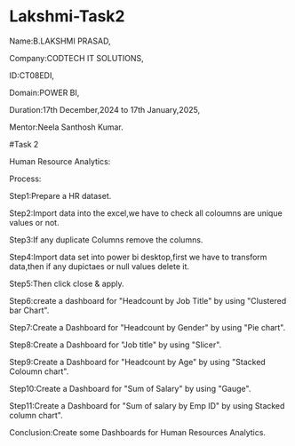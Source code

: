 # Lakshmi-Task2

Name:B.LAKSHMI PRASAD,

Company:CODTECH IT SOLUTIONS,

ID:CT08EDI,

Domain:POWER BI,

Duration:17th December,2024 to 17th January,2025,

Mentor:Neela Santhosh Kumar.

#Task 2

Human Resource Analytics:

Process:

Step1:Prepare a HR dataset.

Step2:Import data into the excel,we have to check all coloumns are unique values or not.

Step3:If any duplicate Columns remove the columns.

Step4:Import data set into power bi desktop,first we have to transform data,then if any dupictaes or null values delete it.

Step5:Then click close & apply.

Step6:create a dashboard for "Headcount by Job Title" by using "Clustered bar Chart".

Step7:Create a Dashboard for "Headcount by Gender" by using "Pie chart".

Step8:Create a Dashboard for "Job title" by using "Slicer".

Step9:Create a Dashboard for "Headcount by Age" by using "Stacked Coloumn chart".

Step10:Create a Dashboard for "Sum of Salary" by using "Gauge".

Step11:Create a Dashboard for "Sum of salary by Emp ID" by using Stacked column chart".

Conclusion:Create some Dashboards for Human Resources Analytics.
